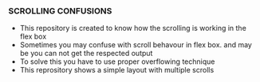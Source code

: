 ### SCROLLING CONFUSIONS

- This repository is created to know how the scrolling is working in the flex box
- Sometimes you may confuse with scroll behavour in flex box. and may be you can not get the respected output
- To solve this you have to use proper overflowing technique
- This reprository shows a simple layout with multiple scrolls
  
